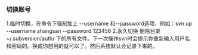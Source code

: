 
### 切换账号

1.临时切换，在命令下强制加上 --username 和--password选项，例如：svn up --username zhangsan --password 123456
2.永久切换
删除目录 ~/.subversion/auth/  下的所有文件。下一次操作svn时会提示你重新输入用户名和密码的。换成你想用的就可以了。然后系统默认会记录下来的。

